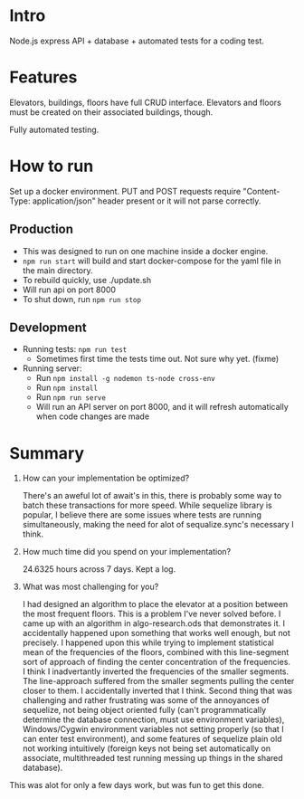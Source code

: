 # Intro

Node.js express API + database + automated tests for a coding test.

# Features

Elevators, buildings, floors have full CRUD interface. Elevators and floors must be created on their associated buildings, though.

Fully automated testing.

# How to run

Set up a docker environment.
PUT and POST requests require "Content-Type: application/json" header present or it will not parse correctly.

## Production

- This was designed to run on one machine inside a docker engine.
- `npm run start` will build and start docker-compose for the yaml file in the main directory.
- To rebuild quickly, use ./update.sh
- Will run api on port 8000
- To shut down, run `npm run stop`

## Development

- Running tests: `npm run test`
  - Sometimes first time the tests time out. Not sure why yet. (fixme)
- Running server:
  - Run `npm install -g nodemon ts-node cross-env`
  - Run `npm install`
  - Run `npm run serve`
  - Will run an API server on port 8000, and it will refresh automatically when code changes are made

# Summary

1. How can your implementation be optimized?

   There's an aweful lot of await's in this, there is probably some way to batch these transactions for more speed. While sequelize library is popular, I believe there are some issues where tests are running simultaneously, making the need for alot of sequalize.sync's necessary I think.

1. How much time did you spend on your implementation?

   24.6325 hours across 7 days. Kept a log.

1. What was most challenging for you?

   I had designed an algorithm to place the elevator at a position between the most frequent floors. This is a problem I've never solved before. I came up with an algorithm in algo-research.ods that demonstrates it. I accidentally happened upon something that works well enough, but not precisely. I happened upon this while trying to implement statistical mean of the frequencies of the floors, combined with this line-segment sort of approach of finding the center concentration of the frequencies. I think I inadvertantly inverted the frequencies of the smaller segments. The line-approach suffered from the smaller segments pulling the center closer to them. I accidentally inverted that I think.
   Second thing that was challenging and rather frustrating was some of the annoyances of sequelize, not being object oriented fully (can't programmatically determine the database connection, must use environment variables), Windows/Cygwin environment variables not setting properly (so that I can enter test environment), and some features of sequelize plain old not working intuitively (foreign keys not being set automatically on associate, multithreaded test running messing up things in the shared database).

This was alot for only a few days work, but was fun to get this done.

